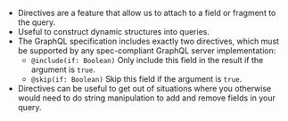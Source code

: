 - Directives are a feature that allow us to attach to a field or fragment to the query.
- Useful to construct dynamic structures into queries.
- The GraphQL specification includes exactly two directives, which must be supported by any spec-compliant GraphQL server implementation:
	- `@include(if: Boolean)` Only include this field in the result if the argument is `true`.
	- `@skip(if: Boolean)` Skip this field if the argument is `true`.
- Directives can be useful to get out of situations where you otherwise would need to do string manipulation to add and remove fields in your query.